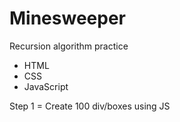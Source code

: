 # Minesweeper
Recursion algorithm practice
- HTML
- CSS
- JavaScript


Step 1 = Create 100 div/boxes using JS
